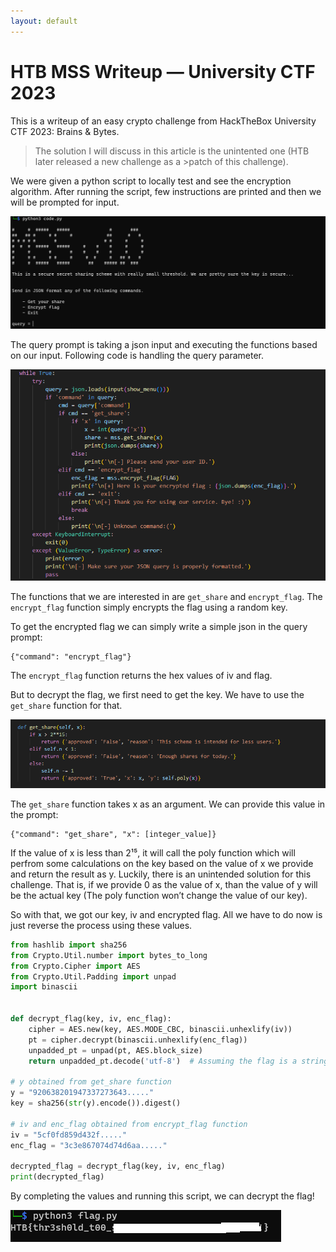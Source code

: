 ```yaml
---
layout: default
---
```


# HTB MSS Writeup — University CTF 2023

This is a writeup of an easy crypto challenge from HackTheBox University CTF 2023: Brains & Bytes.

>The solution I will discuss in this article is the unintented one (HTB later released a new challenge as a >patch of this challenge).

We were given a python script to locally test and see the encryption algorithm. After running the script, few instructions are printed and then we will be prompted for input.

![challenge](./images/unictf-2023/mss1.png)

The query prompt is taking a json input and executing the functions based on our input. Following code is handling the query parameter.

![challenge](./images/unictf-2023/mss2.png)

The functions that we are interested in are `get_share` and `encrypt_flag`. The `encrypt_flag` function simply encrypts the flag using a random key.

To get the encrypted flag we can simply write a simple json in the query prompt:

```
{"command": "encrypt_flag"}
```

The `encrypt_flag` function returns the hex values of iv and flag.

But to decrypt the flag, we first need to get the key. We have to use the `get_share` function for that.

![challenge](./images/unictf-2023/mss3.png)

The `get_share` function takes x as an argument. We can provide this value in the prompt:

```
{"command": "get_share", "x": [integer_value]}
```

If the value of x is less than 2¹⁵, it will call the poly function which will perfrom some calculations on the key based on the value of x we provide and return the result as y. Luckily, there is an unintended solution for this challenge. That is, if we provide 0 as the value of x, than the value of y will be the actual key (The poly function won’t change the value of our key).

So with that, we got our key, iv and encrypted flag. All we have to do now is just reverse the process using these values.

```python
from hashlib import sha256
from Crypto.Util.number import bytes_to_long
from Crypto.Cipher import AES
from Crypto.Util.Padding import unpad
import binascii


def decrypt_flag(key, iv, enc_flag):
    cipher = AES.new(key, AES.MODE_CBC, binascii.unhexlify(iv))
    pt = cipher.decrypt(binascii.unhexlify(enc_flag))
    unpadded_pt = unpad(pt, AES.block_size)
    return unpadded_pt.decode('utf-8')  # Assuming the flag is a string

# y obtained from get_share function
y = "920638201947337273643....."
key = sha256(str(y).encode()).digest()

# iv and enc_flag obtained from encrypt_flag function
iv = "5cf0fd859d432f....."
enc_flag = "3c3e867074d74d6aa....."

decrypted_flag = decrypt_flag(key, iv, enc_flag)
print(decrypted_flag)
```

By completing the values and running this script, we can decrypt the flag!

![challenge](./images/unictf-2023/mss4.png)